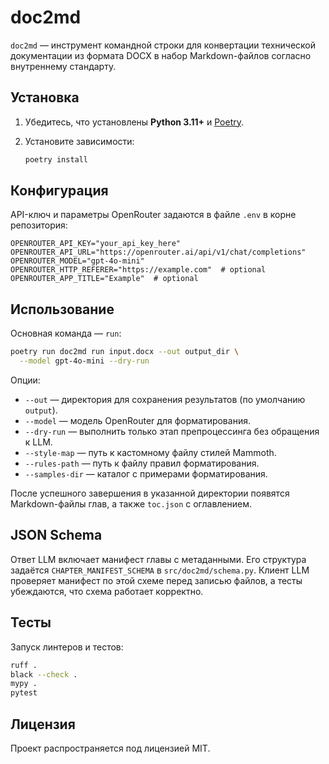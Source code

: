 # doc2md

`doc2md` — инструмент командной строки для конвертации технической документации из
формата DOCX в набор Markdown-файлов согласно внутреннему стандарту.

## Установка

1. Убедитесь, что установлены **Python 3.11+** и [Poetry](https://python-poetry.org/).
2. Установите зависимости:

   ```bash
   poetry install
   ```

## Конфигурация

API-ключ и параметры OpenRouter задаются в файле `.env` в корне репозитория:

```env
OPENROUTER_API_KEY="your_api_key_here"
OPENROUTER_API_URL="https://openrouter.ai/api/v1/chat/completions"
OPENROUTER_MODEL="gpt-4o-mini"
OPENROUTER_HTTP_REFERER="https://example.com"  # optional
OPENROUTER_APP_TITLE="Example"  # optional
```

## Использование

Основная команда — `run`:

```bash
poetry run doc2md run input.docx --out output_dir \
  --model gpt-4o-mini --dry-run
```

Опции:

- `--out` — директория для сохранения результатов (по умолчанию `output`).
- `--model` — модель OpenRouter для форматирования.
- `--dry-run` — выполнить только этап препроцессинга без обращения к LLM.
- `--style-map` — путь к кастомному файлу стилей Mammoth.
- `--rules-path` — путь к файлу правил форматирования.
- `--samples-dir` — каталог с примерами форматирования.

После успешного завершения в указанной директории появятся Markdown-файлы
глав, а также `toc.json` с оглавлением.

## JSON Schema

Ответ LLM включает манифест главы с метаданными. Его структура задаётся
`CHAPTER_MANIFEST_SCHEMA` в `src/doc2md/schema.py`. Клиент LLM проверяет
манифест по этой схеме перед записью файлов, а тесты убеждаются, что схема
работает корректно.

## Тесты

Запуск линтеров и тестов:

```bash
ruff .
black --check .
mypy .
pytest
```

## Лицензия

Проект распространяется под лицензией MIT.
